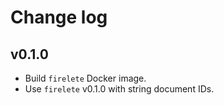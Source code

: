 # Change log

## v0.1.0

- Build `firelete` Docker image.
- Use `firelete` v0.1.0 with string document IDs.